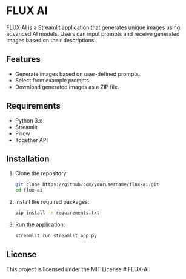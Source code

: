 # FLUX AI

FLUX AI is a Streamlit application that generates unique images using advanced AI models. Users can input prompts and receive generated images based on their descriptions.

## Features

- Generate images based on user-defined prompts.
- Select from example prompts.
- Download generated images as a ZIP file.

## Requirements

- Python 3.x
- Streamlit
- Pillow
- Together API

## Installation

1. Clone the repository:
   ```bash
   git clone https://github.com/yourusername/flux-ai.git
   cd flux-ai
   ```

2. Install the required packages:
   ```bash
   pip install -r requirements.txt
   ```

3. Run the application:
   ```bash
   streamlit run streamlit_app.py
   ```

## License

This project is licensed under the MIT License.#   F L U X - A I  
 